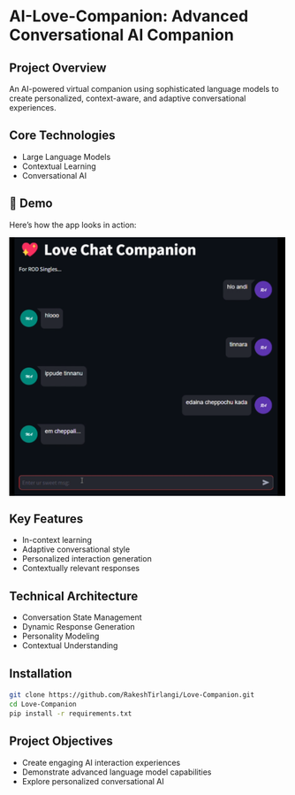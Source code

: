 # AI-Love-Companion: Advanced Conversational AI Companion

## Project Overview
An AI-powered virtual companion using sophisticated language models to create personalized, context-aware, and adaptive conversational experiences.

## Core Technologies
- Large Language Models
- Contextual Learning
- Conversational AI

## 🎥 Demo  
Here’s how the app looks in action:  

<div style="display: flex; gap: 10px; border-radius: 4px;">
  <img src="Images//lc-1.png" width="500">
</div>

## Key Features
- In-context learning
- Adaptive conversational style
- Personalized interaction generation
- Contextually relevant responses

## Technical Architecture
- Conversation State Management
- Dynamic Response Generation
- Personality Modeling
- Contextual Understanding

## Installation
```bash
git clone https://github.com/RakeshTirlangi/Love-Companion.git
cd Love-Companion
pip install -r requirements.txt
```


## Project Objectives
- Create engaging AI interaction experiences
- Demonstrate advanced language model capabilities
- Explore personalized conversational AI
